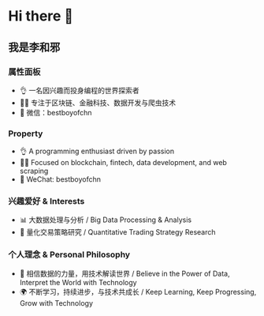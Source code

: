 # Hi there 👋

## 我是李和邪

### 属性面板
- 👌 一名因兴趣而投身编程的世界探索者
- 👨‍💻 专注于区块链、金融科技、数据开发与爬虫技术
- 💬 微信：bestboyofchn

### Property
- 👌 A programming enthusiast driven by passion
- 👨‍💻 Focused on blockchain, fintech, data development, and web scraping
- 💬 WeChat: bestboyofchn

### 兴趣爱好 & Interests
- 📊 大数据处理与分析 / Big Data Processing & Analysis
- 🤖 量化交易策略研究 / Quantitative Trading Strategy Research

### 个人理念 & Personal Philosophy
- 🌱 相信数据的力量，用技术解读世界 / Believe in the Power of Data, Interpret the World with Technology
- 🌍 不断学习，持续进步，与技术共成长 / Keep Learning, Keep Progressing, Grow with Technology
